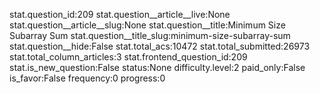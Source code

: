 stat.question_id:209
stat.question__article__live:None
stat.question__article__slug:None
stat.question__title:Minimum Size Subarray Sum
stat.question__title_slug:minimum-size-subarray-sum
stat.question__hide:False
stat.total_acs:10472
stat.total_submitted:26973
stat.total_column_articles:3
stat.frontend_question_id:209
stat.is_new_question:False
status:None
difficulty.level:2
paid_only:False
is_favor:False
frequency:0
progress:0
